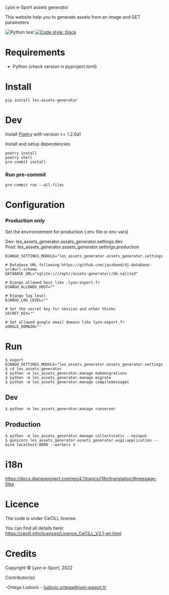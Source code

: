 Lyon e-Sport assets generator

This website help you to generate assets from an image and GET parameters

![Python test](https://github.com/lyon-esport/assets-generator/workflows/Python%20test/badge.svg)
[![Code style: black](https://img.shields.io/badge/code%20style-black-000000.svg)](https://github.com/psf/black)

# Requirements
- Python (check version in pyproject.toml)

# Install
```
pip install les-assets-generator
```

# Dev
Install [Poetry](https://python-poetry.org/docs/master/#installing-with-the-official-installer) with version >= 1.2.0a1

Install and setup dependencies
```
poetry install
poetry shell
pre-commit install

```

### Run pre-commit
```
pre-commit run --all-files
```

# Configuration
### Production only

Set the environnement for production (.env file or env vars)  

Dev: les_assets_generator.assets_generator.settings.dev  
Prod: les_assets_generator.assets_generator.settings.production  

```dotenv
DJANGO_SETTINGS_MODULE="les_assets_generator.assets_generator.settings.production"

# Database URL following https://github.com/jazzband/dj-database-url#url-schema
DATABASE_URL="sqlite:////opt//assets-generator//db.sqlite3"

# Django allowed host like .lyon-esport.fr
DJANGO_ALLOWED_HOST=""

# Django log level
DJANGO_LOG_LEVEL=""

# Set the secret key for session and other thinks
SECRET_KEY=""

# Set allowed google email domain like lyon-esport.fr
GOOGLE_DOMAIN=""
```

# Run

    $ export DJANGO_SETTINGS_MODULE="les_assets_generator.assets_generator.settings.production"
    $ cd les_assets_generator
    $ python -m les_assets_generator.manage makemigrations
    $ python -m les_assets_generator.manage migrate
    $ python -m les_assets_generator.manage compilemessages

## Dev

    $ python -m les_assets_generator.manage runserver

## Production

    $ python -m les_assets_generator.manage collectstatic --noinput
    $ gunicorn les_assets_generator.assets_generator.wsgi:application --bind localhost:8000 --workers 3

# i18n
https://docs.djangoproject.com/en/4.1/topics/i18n/translation/#message-files

# Licence

The code is under CeCILL license.

You can find all details here: https://cecill.info/licences/Licence_CeCILL_V2.1-en.html

# Credits

Copyright © Lyon e-Sport, 2022

Contributor(s):

-Ortega Ludovic - ludovic.ortega@lyon-esport.fr
